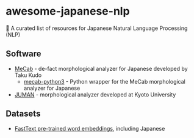 # awesome-japanese-nlp
📖 A curated list of resources for Japanese Natural Language Processing (NLP)

## Software

* [MeCab](https://taku910.github.io/mecab/) - de-fact morphological analyzer for Japanese developed by Taku Kudo
  * [mecab-python3](https://pypi.org/project/mecab-python3/) - Python wrapper for the MeCab morphological analyzer for Japanese
* [JUMAN](http://nlp.ist.i.kyoto-u.ac.jp/index.php?JUMAN) - morphological analyzer developed at Kyoto University

## Datasets

* [FastText pre-trained word embeddings](https://fasttext.cc/docs/en/crawl-vectors.html), including Japanese
